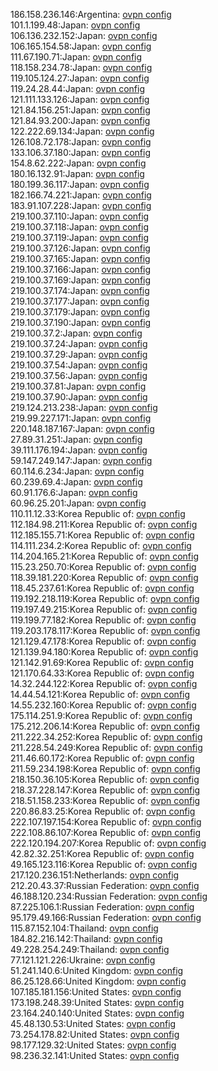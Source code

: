186.158.236.146:Argentina: [ovpn config](vpn/186_158_236_146.ovpn)  
101.1.199.48:Japan: [ovpn config](vpn/101_1_199_48.ovpn)  
106.136.232.152:Japan: [ovpn config](vpn/106_136_232_152.ovpn)  
106.165.154.58:Japan: [ovpn config](vpn/106_165_154_58.ovpn)  
111.67.190.71:Japan: [ovpn config](vpn/111_67_190_71.ovpn)  
118.158.234.78:Japan: [ovpn config](vpn/118_158_234_78.ovpn)  
119.105.124.27:Japan: [ovpn config](vpn/119_105_124_27.ovpn)  
119.24.28.44:Japan: [ovpn config](vpn/119_24_28_44.ovpn)  
121.111.133.126:Japan: [ovpn config](vpn/121_111_133_126.ovpn)  
121.84.156.251:Japan: [ovpn config](vpn/121_84_156_251.ovpn)  
121.84.93.200:Japan: [ovpn config](vpn/121_84_93_200.ovpn)  
122.222.69.134:Japan: [ovpn config](vpn/122_222_69_134.ovpn)  
126.108.72.178:Japan: [ovpn config](vpn/126_108_72_178.ovpn)  
133.106.37.180:Japan: [ovpn config](vpn/133_106_37_180.ovpn)  
154.8.62.222:Japan: [ovpn config](vpn/154_8_62_222.ovpn)  
180.16.132.91:Japan: [ovpn config](vpn/180_16_132_91.ovpn)  
180.199.36.117:Japan: [ovpn config](vpn/180_199_36_117.ovpn)  
182.166.74.221:Japan: [ovpn config](vpn/182_166_74_221.ovpn)  
183.91.107.228:Japan: [ovpn config](vpn/183_91_107_228.ovpn)  
219.100.37.110:Japan: [ovpn config](vpn/219_100_37_110.ovpn)  
219.100.37.118:Japan: [ovpn config](vpn/219_100_37_118.ovpn)  
219.100.37.119:Japan: [ovpn config](vpn/219_100_37_119.ovpn)  
219.100.37.126:Japan: [ovpn config](vpn/219_100_37_126.ovpn)  
219.100.37.165:Japan: [ovpn config](vpn/219_100_37_165.ovpn)  
219.100.37.166:Japan: [ovpn config](vpn/219_100_37_166.ovpn)  
219.100.37.169:Japan: [ovpn config](vpn/219_100_37_169.ovpn)  
219.100.37.174:Japan: [ovpn config](vpn/219_100_37_174.ovpn)  
219.100.37.177:Japan: [ovpn config](vpn/219_100_37_177.ovpn)  
219.100.37.179:Japan: [ovpn config](vpn/219_100_37_179.ovpn)  
219.100.37.190:Japan: [ovpn config](vpn/219_100_37_190.ovpn)  
219.100.37.2:Japan: [ovpn config](vpn/219_100_37_2.ovpn)  
219.100.37.24:Japan: [ovpn config](vpn/219_100_37_24.ovpn)  
219.100.37.29:Japan: [ovpn config](vpn/219_100_37_29.ovpn)  
219.100.37.54:Japan: [ovpn config](vpn/219_100_37_54.ovpn)  
219.100.37.56:Japan: [ovpn config](vpn/219_100_37_56.ovpn)  
219.100.37.81:Japan: [ovpn config](vpn/219_100_37_81.ovpn)  
219.100.37.90:Japan: [ovpn config](vpn/219_100_37_90.ovpn)  
219.124.213.238:Japan: [ovpn config](vpn/219_124_213_238.ovpn)  
219.99.227.171:Japan: [ovpn config](vpn/219_99_227_171.ovpn)  
220.148.187.167:Japan: [ovpn config](vpn/220_148_187_167.ovpn)  
27.89.31.251:Japan: [ovpn config](vpn/27_89_31_251.ovpn)  
39.111.176.194:Japan: [ovpn config](vpn/39_111_176_194.ovpn)  
59.147.249.147:Japan: [ovpn config](vpn/59_147_249_147.ovpn)  
60.114.6.234:Japan: [ovpn config](vpn/60_114_6_234.ovpn)  
60.239.69.4:Japan: [ovpn config](vpn/60_239_69_4.ovpn)  
60.91.176.6:Japan: [ovpn config](vpn/60_91_176_6.ovpn)  
60.96.25.201:Japan: [ovpn config](vpn/60_96_25_201.ovpn)  
110.11.12.33:Korea Republic of: [ovpn config](vpn/110_11_12_33.ovpn)  
112.184.98.211:Korea Republic of: [ovpn config](vpn/112_184_98_211.ovpn)  
112.185.155.71:Korea Republic of: [ovpn config](vpn/112_185_155_71.ovpn)  
114.111.234.2:Korea Republic of: [ovpn config](vpn/114_111_234_2.ovpn)  
114.204.165.21:Korea Republic of: [ovpn config](vpn/114_204_165_21.ovpn)  
115.23.250.70:Korea Republic of: [ovpn config](vpn/115_23_250_70.ovpn)  
118.39.181.220:Korea Republic of: [ovpn config](vpn/118_39_181_220.ovpn)  
118.45.237.61:Korea Republic of: [ovpn config](vpn/118_45_237_61.ovpn)  
119.192.218.119:Korea Republic of: [ovpn config](vpn/119_192_218_119.ovpn)  
119.197.49.215:Korea Republic of: [ovpn config](vpn/119_197_49_215.ovpn)  
119.199.77.182:Korea Republic of: [ovpn config](vpn/119_199_77_182.ovpn)  
119.203.178.117:Korea Republic of: [ovpn config](vpn/119_203_178_117.ovpn)  
121.129.47.178:Korea Republic of: [ovpn config](vpn/121_129_47_178.ovpn)  
121.139.94.180:Korea Republic of: [ovpn config](vpn/121_139_94_180.ovpn)  
121.142.91.69:Korea Republic of: [ovpn config](vpn/121_142_91_69.ovpn)  
121.170.64.33:Korea Republic of: [ovpn config](vpn/121_170_64_33.ovpn)  
14.32.244.122:Korea Republic of: [ovpn config](vpn/14_32_244_122.ovpn)  
14.44.54.121:Korea Republic of: [ovpn config](vpn/14_44_54_121.ovpn)  
14.55.232.160:Korea Republic of: [ovpn config](vpn/14_55_232_160.ovpn)  
175.114.251.9:Korea Republic of: [ovpn config](vpn/175_114_251_9.ovpn)  
175.212.206.14:Korea Republic of: [ovpn config](vpn/175_212_206_14.ovpn)  
211.222.34.252:Korea Republic of: [ovpn config](vpn/211_222_34_252.ovpn)  
211.228.54.249:Korea Republic of: [ovpn config](vpn/211_228_54_249.ovpn)  
211.46.60.172:Korea Republic of: [ovpn config](vpn/211_46_60_172.ovpn)  
211.59.234.198:Korea Republic of: [ovpn config](vpn/211_59_234_198.ovpn)  
218.150.36.105:Korea Republic of: [ovpn config](vpn/218_150_36_105.ovpn)  
218.37.228.147:Korea Republic of: [ovpn config](vpn/218_37_228_147.ovpn)  
218.51.158.233:Korea Republic of: [ovpn config](vpn/218_51_158_233.ovpn)  
220.86.83.25:Korea Republic of: [ovpn config](vpn/220_86_83_25.ovpn)  
222.107.197.154:Korea Republic of: [ovpn config](vpn/222_107_197_154.ovpn)  
222.108.86.107:Korea Republic of: [ovpn config](vpn/222_108_86_107.ovpn)  
222.120.194.207:Korea Republic of: [ovpn config](vpn/222_120_194_207.ovpn)  
42.82.32.251:Korea Republic of: [ovpn config](vpn/42_82_32_251.ovpn)  
49.165.123.116:Korea Republic of: [ovpn config](vpn/49_165_123_116.ovpn)  
217.120.236.151:Netherlands: [ovpn config](vpn/217_120_236_151.ovpn)  
212.20.43.37:Russian Federation: [ovpn config](vpn/212_20_43_37.ovpn)  
46.188.120.234:Russian Federation: [ovpn config](vpn/46_188_120_234.ovpn)  
87.225.106.1:Russian Federation: [ovpn config](vpn/87_225_106_1.ovpn)  
95.179.49.166:Russian Federation: [ovpn config](vpn/95_179_49_166.ovpn)  
115.87.152.104:Thailand: [ovpn config](vpn/115_87_152_104.ovpn)  
184.82.216.142:Thailand: [ovpn config](vpn/184_82_216_142.ovpn)  
49.228.254.249:Thailand: [ovpn config](vpn/49_228_254_249.ovpn)  
77.121.121.226:Ukraine: [ovpn config](vpn/77_121_121_226.ovpn)  
51.241.140.6:United Kingdom: [ovpn config](vpn/51_241_140_6.ovpn)  
86.25.128.66:United Kingdom: [ovpn config](vpn/86_25_128_66.ovpn)  
107.185.181.156:United States: [ovpn config](vpn/107_185_181_156.ovpn)  
173.198.248.39:United States: [ovpn config](vpn/173_198_248_39.ovpn)  
23.164.240.140:United States: [ovpn config](vpn/23_164_240_140.ovpn)  
45.48.130.53:United States: [ovpn config](vpn/45_48_130_53.ovpn)  
73.254.178.82:United States: [ovpn config](vpn/73_254_178_82.ovpn)  
98.177.129.32:United States: [ovpn config](vpn/98_177_129_32.ovpn)  
98.236.32.141:United States: [ovpn config](vpn/98_236_32_141.ovpn)  
